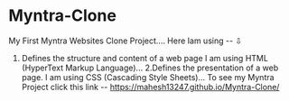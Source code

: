 # Myntra-Clone
My First Myntra Websites Clone Project....
Here Iam using -- ⇩
1. Defines the structure and content of a web page I am using HTML (HyperText Markup Language)...
2.Defines the presentation of a web page. I am using CSS (Cascading Style Sheets)...
To see my Myntra Project click this link -- https://mahesh13247.github.io/Myntra-Clone/


